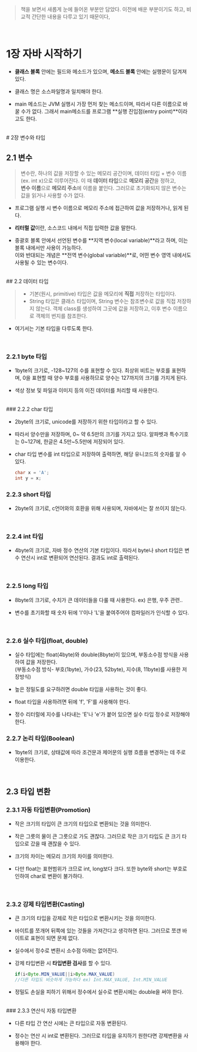 >책을 보면서 새롭게 눈에 들어온 부분만 담았다. 이전에 배운 부분이기도 하고, 비교적 간단한 내용을 다루고 있기 때문이다,

<br>

# 1장 자바 시작하기

-   **클래스 블록** 안에는 필드와 메소드가 있으며, **메소드 블록** 안에는 실행문이 담겨져 있다.

-   클래스 명은 소스파일명과 일치해야 한다.
-   main 메소드는 JVM 실행시 가장 먼저 찾는 메소드이며, 따라서 다른 이름으로 바꿀 수가 없다. 그래서 main메소드를 프로그램 **실행 진입점(entry point)**이라고도 한다.
<br>
# 2장 변수와 타입

## 2.1 변수

>변수란, 하나의 값을 저장할 수 있는 메모리 공간이며, 데이터 타입 + 변수 이름 (ex. int x)으로 이루어진다.
>이 때 **데이터 타입**으로 **메모리 공간**을 정하고,  
>**변수 이름**으로 **메모리 주소**에 이름을 붙인다. 
>그러므로 초기화되지 않은 변수는 값을 읽거나 사용할 수가 없다.

-   프로그램 실행 시 변수 이름으로 메모리 주소에 접근하여 값을 저장하거나, 읽게 된다.

-   **리터럴 값**이란, 소스코드 내에서 직접 입력한 값을 말한다.

-   중괄호 블록 안에서 선언된 변수를 **지역 변수(local variable)**라고 하며, 이는 블록 내에서만 사용이 가능하다.  
    이와 반대되는 개념은 **전역 변수(global variable)**로, 어떤 변수 영역 내에서도 사용될 수 있는 변수이다.
<br>
## 2.2 데이터 타입

>-   기본(원시, primitive) 타입은 값을 메모리에 **직접** 저장하는 타입이다.
>-   String 타입은 클래스 타입이며, String 변수는 참조변수로 값을 직접 저장하지 않는다. 객체 class를 생성하여 그곳에 값을 저장하고, 이후 변수 이름으로 객체의 번지를 참조한다.
- 여기서는 기본 타입을 다루도록 한다.

<br>

### 2.2.1 byte 타입

-   1byte의 크기로, -128~127의 수를 표현할 수 있다. 최상위 비트는 부호를 표현하며, 0을 표현할 때 양수 부호를 사용하므로 양수는 127까지의 크기를 가지게 된다.

-   색상 정보 및 파일과 이미지 등의 이진 데이터를 처리할 때 사용한다.
<br>
### 2.2.2 char 타입

-   2byte의 크기로, unicode를 저장하기 위한 타입이라고 할 수 있다.

-   따라서 양수만을 저장하며, 0~ 약 6.5만의 크기를 가지고 있다. 알파벳과 특수기호는 0~127에, 한글은 4.5만~5.5만에 저장되어 있다.
-   char 타입 변수를 int 타입으로 저장하여 출력하면, 해당 유니코드의 숫자를 알 수 있다.  
    
    ``` java
    char x = 'A';  
    int y = x;
    ```
    

### 2.2.3 short 타입

-   2byte의 크기로, c언어와의 호환을 위해 사용되며, 자바에서는 잘 쓰이지 않는다.  
<br>

### 2.2.4 int 타입

-   4byte의 크기로, 자바 정수 연산의 기본 타입이다. 따라서 byte나 short 타입은 변수 연산시 int로 변환되어 연산된다. 결과도 int로 출력된다.
<br>

### 2.2.5 long 타입

-   8byte의 크기로, 수치가 큰 데이터들을 다룰 때 사용한다. ex) 은행, 우주 관련..

-   변수를 초기화할 때 숫자 뒤에 'l'이나 'L'을 붙여주어야 컴파일러가 인식할 수 있다.
<br>

### 2.2.6 실수 타입(float, double)

-   실수 타입에는 float(4byte)와 double(8byte)이 있으며, 부동소수점 방식을 사용하여 값을 저장한다.  
    (부동소수점 방식- 부호(1byte), 가수(23, 52byte), 지수(8, 11byte)를 사용한 저장방식)
    
-   높은 정밀도를 요구하려면 double 타입을 사용하는 것이 좋다.

-   float 타입을 사용하려면 뒤에 'f', 'F'를 사용해야 한다.

-   정수 리터럴에 지수를 나타내는 'E'나 'e'가 붙어 있으면 실수 타입 정수로 저장해야 한다.

### 2.2.7 논리 타입(Boolean)

-   1byte의 크기로, 상태값에 따라 조건문과 제어문의 실행 흐름을 변경하는 데 주로 이용한다.

<br>

## 2.3 타입 변환

### 2.3.1 자동 타입변환(Promotion)

-   작은 크기의 타입이 큰 크기의 타입으로 변환되는 것을 의미한다.

-   작은 그릇의 물이 큰 그릇으로 가도 괜찮다. 그러므로 작은 크기 타입도 큰 크기 타입으로 갔을 때 괜찮을 수 있다.
-   크기의 차이는 메모리 크기의 차이를 의미한다.
-   다만 float는 표현범위가 크므로 int, long보다 크다. 또한 byte와 short는 부호로 인하여 char로 변환이 불가하다.
<br>

### 2.3.2 강제 타입변환(Casting)

-   큰 크기의 타입을 강제로 작은 타입으로 변환시키는 것을 의미한다.

-   바이트를 쪼개어 뒤쪽에 있는 것들을 가져간다고 생각하면 된다. 그러므로 쪼갠 바이트로 표현이 되면 문제 없다.
-   실수에서 정수로 변환시 소수점 아래는 없어진다.
-   강제 타입변환 시 **타입변환 검사**를 할 수 있다.
    ``` java
    if(i<Byte.MIN_VALUE||i>Byte.MAX_VALUE)
    //다른 타입도 비슷하게 가능하다 ex) Int.MAX_VALUE, Int.MIN_VALUE
    ```
-   정밀도 손실을 피하기 위해서 정수에서 실수로 변환시에는 double을 써야 한다.
<br>
### 2.3.3 연산식 자동 타입변환

-   다른 타입 간 연산 시에는 큰 타입으로 자동 변환된다.

-   정수는 연산 시 int로 변환된다. 그러므로 타입을 유지하기 원한다면 강제변환을 사용해야 한다.